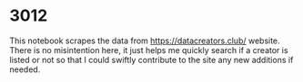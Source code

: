 # 3012
This notebook scrapes the data from https://datacreators.club/ website. There is no misintention here, it just helps me quickly search if a creator is listed or not so that I could swiftly contribute to the site any new additions if needed.
